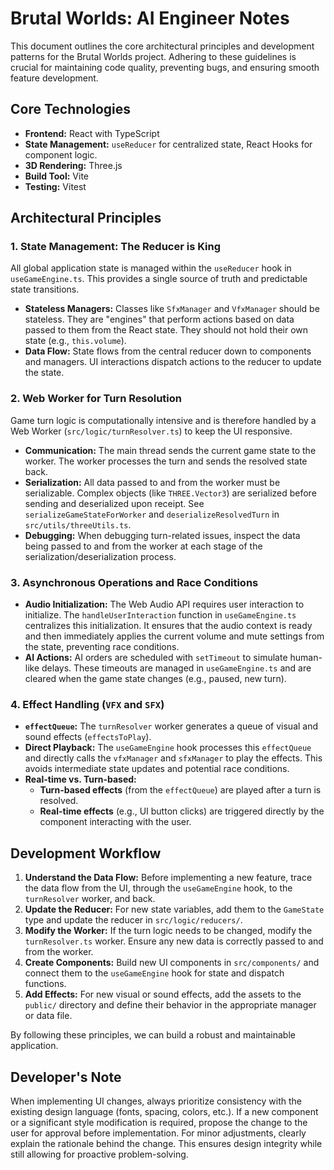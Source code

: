 # Brutal Worlds: AI Engineer Notes

This document outlines the core architectural principles and development patterns for the Brutal Worlds project. Adhering to these guidelines is crucial for maintaining code quality, preventing bugs, and ensuring smooth feature development.

## Core Technologies

- **Frontend:** React with TypeScript
- **State Management:** `useReducer` for centralized state, React Hooks for component logic.
- **3D Rendering:** Three.js
- **Build Tool:** Vite
- **Testing:** Vitest

## Architectural Principles

### 1. State Management: The Reducer is King

All global application state is managed within the `useReducer` hook in `useGameEngine.ts`. This provides a single source of truth and predictable state transitions.

- **Stateless Managers:** Classes like `SfxManager` and `VfxManager` should be stateless. They are "engines" that perform actions based on data passed to them from the React state. They should not hold their own state (e.g., `this.volume`).
- **Data Flow:** State flows from the central reducer down to components and managers. UI interactions dispatch actions to the reducer to update the state.

### 2. Web Worker for Turn Resolution

Game turn logic is computationally intensive and is therefore handled by a Web Worker (`src/logic/turnResolver.ts`) to keep the UI responsive.

- **Communication:** The main thread sends the current game state to the worker. The worker processes the turn and sends the resolved state back.
- **Serialization:** All data passed to and from the worker must be serializable. Complex objects (like `THREE.Vector3`) are serialized before sending and deserialized upon receipt. See `serializeGameStateForWorker` and `deserializeResolvedTurn` in `src/utils/threeUtils.ts`.
- **Debugging:** When debugging turn-related issues, inspect the data being passed to and from the worker at each stage of the serialization/deserialization process.

### 3. Asynchronous Operations and Race Conditions

- **Audio Initialization:** The Web Audio API requires user interaction to initialize. The `handleUserInteraction` function in `useGameEngine.ts` centralizes this initialization. It ensures that the audio context is ready and then immediately applies the current volume and mute settings from the state, preventing race conditions.
- **AI Actions:** AI orders are scheduled with `setTimeout` to simulate human-like delays. These timeouts are managed in `useGameEngine.ts` and are cleared when the game state changes (e.g., paused, new turn).

### 4. Effect Handling (`VFX` and `SFX`)

- **`effectQueue`:** The `turnResolver` worker generates a queue of visual and sound effects (`effectsToPlay`).
- **Direct Playback:** The `useGameEngine` hook processes this `effectQueue` and directly calls the `vfxManager` and `sfxManager` to play the effects. This avoids intermediate state updates and potential race conditions.
- **Real-time vs. Turn-based:**
    - **Turn-based effects** (from the `effectQueue`) are played after a turn is resolved.
    - **Real-time effects** (e.g., UI button clicks) are triggered directly by the component interacting with the user.

## Development Workflow

1.  **Understand the Data Flow:** Before implementing a new feature, trace the data flow from the UI, through the `useGameEngine` hook, to the `turnResolver` worker, and back.
2.  **Update the Reducer:** For new state variables, add them to the `GameState` type and update the reducer in `src/logic/reducers/`.
3.  **Modify the Worker:** If the turn logic needs to be changed, modify the `turnResolver.ts` worker. Ensure any new data is correctly passed to and from the worker.
4.  **Create Components:** Build new UI components in `src/components/` and connect them to the `useGameEngine` hook for state and dispatch functions.
5.  **Add Effects:** For new visual or sound effects, add the assets to the `public/` directory and define their behavior in the appropriate manager or data file.

By following these principles, we can build a robust and maintainable application.

## Developer's Note
When implementing UI changes, always prioritize consistency with the existing design language (fonts, spacing, colors, etc.). If a new component or a significant style modification is required, propose the change to the user for approval before implementation. For minor adjustments, clearly explain the rationale behind the change. This ensures design integrity while still allowing for proactive problem-solving. 